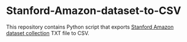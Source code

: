 # Stanford-Amazon-dataset-to-CSV
This repository contains Python script that exports [Stanford Amazon dataset collection](https://snap.stanford.edu/data/amazon/) TXT file to CSV.
